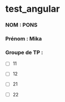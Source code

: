 # test_angular

### NOM : PONS
### Prénom : Mika
### Groupe de TP : 
- [ ] 11
- [ ] 12
- [ ] 21
- [ ] 22

